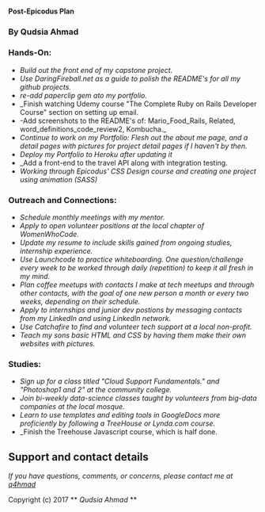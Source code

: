 #### Post-Epicodus Plan
### By Qudsia Ahmad

### Hands-On:
* _Build out the front end of my capstone project._
* _Use DaringFireball.net as a guide to polish the README's for all my github projects._
* _re-add  paperclip gem ato my portfolio._
* _Finish watching Udemy course "The Complete Ruby on Rails Developer Course" section on setting up email.
* -Add screenshots to the README's of: Mario_Food_Rails, Related, word_definitions_code_review2, Kombucha._
* _Continue to work on my Portfolio: Flesh out the about me page, and a detail pages with pictures for project detail pages if I haven't by then._
* _Deploy my Portfolio to Heroku after updating it_
* _Add a front-end to the travel API along with integration testing.
* _Working through Epicodus' CSS Design course and creating one project using animation (SASS)_

### Outreach and Connections:
* _Schedule monthly meetings with my mentor._
* _Apply to open volunteer positions at the local chapter of WomenWhoCode._
* _Update my resume to include skills gained from ongoing studies, internship experience._
* _Use Launchcode to practice whiteboarding. One question/challenge every week to be worked through daily (repetition) to keep it all fresh in my mind._
* _Plan coffee meetups with contacts I make at tech meetups and through other contacts, with the goal of one new  person a month or every two weeks, depending on their schedule._
* _Apply to internships and junior dev postions by messaging contacts from my LinkedIn and using LinkedIn network._
* _Use Catchafire to find and volunteer tech support at a local non-profit._
* _Teach my sons basic HTML and CSS by having them make their own websites with pictures._

### Studies:
* _Sign up for a class titled "Cloud Support Fundamentals." and "Photoshop1 and 2" at the community college._
* _Join bi-weekly data-science classes taught by volunteers from big-data companies at the local mosque._
* _Learn to use templates and editing tools in GoogleDocs more proficiently by following a TreeHouse or Lynda.com course._
* _Finish the Treehouse Javascript course, which is half done.

## Support and contact details

_If you have questions, comments, or concerns, please contact me at [q4hmad](q4hmad@gmail.com)_

Copyright (c) 2017 ** _Qudsia Ahmad_ **
